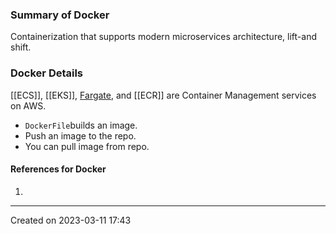 ### Summary of Docker
Containerization that supports modern microservices architecture, lift-and shift. 
### Docker Details
[[ECS]], [[EKS]], [Fargate](Fargate), and [[ECR]] are Container Management services on AWS.

- `DockerFile`builds an image.
- Push an image to the repo.
- You can pull image from repo.
#### References for Docker
1. 

---
Created on 2023-03-11 17:43